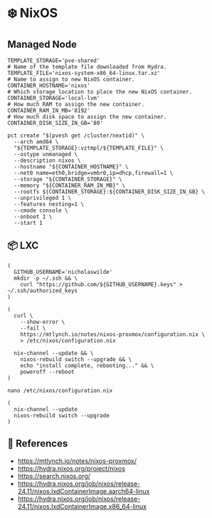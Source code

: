 # :snowflake: NixOS

## Managed Node

```shell
TEMPLATE_STORAGE='pve-shared'
# Name of the template file downloaded from Hydra.
TEMPLATE_FILE='nixos-system-x86_64-linux.tar.xz'
# Name to assign to new NixOS container.
CONTAINER_HOSTNAME='nixos'
# Which storage location to place the new NixOS container.
CONTAINER_STORAGE='local-lvm'
# How much RAM to assign the new container.
CONTAINER_RAM_IN_MB='8192'
# How much disk space to assign the new container.
CONTAINER_DISK_SIZE_IN_GB='80'
```

```shell
pct create "$(pvesh get /cluster/nextid)" \
  --arch amd64 \
  "${TEMPLATE_STORAGE}:vztmpl/${TEMPLATE_FILE}" \
  --ostype unmanaged \
  --description nixos \
  --hostname "${CONTAINER_HOSTNAME}" \
  --net0 name=eth0,bridge=vmbr0,ip=dhcp,firewall=1 \
  --storage "${CONTAINER_STORAGE}" \
  --memory "${CONTAINER_RAM_IN_MB}" \
  --rootfs ${CONTAINER_STORAGE}:${CONTAINER_DISK_SIZE_IN_GB} \
  --unprivileged 1 \
  --features nesting=1 \
  --cmode console \
  --onboot 1 \
  --start 1
```

## :package: LXC

```shell
(
  GITHUB_USERNAME='nicholaswilde'
  mkdir -p ~/.ssh && \
    curl "https://github.com/${GITHUB_USERNAME}.keys" > ~/.ssh/authorized_keys
)
```

```shell
(
  curl \
    --show-error \
    --fail \
    https://mtlynch.io/notes/nixos-proxmox/configuration.nix \
    > /etc/nixos/configuration.nix

  nix-channel --update && \
    nixos-rebuild switch --upgrade && \
    echo "install complete, rebooting..." && \
    poweroff --reboot
)
```

```
nano /etc/nixos/configuration.nix
```

```shell
(
  nix-channel --update
  nixos-rebuild switch --upgrade
)
```

## :link: References

- <https://mtlynch.io/notes/nixos-proxmox/>
- <https://hydra.nixos.org/project/nixos>
- <https://search.nixos.org/>
- <https://hydra.nixos.org/job/nixos/release-24.11/nixos.lxdContainerImage.aarch64-linux>
- <https://hydra.nixos.org/job/nixos/release-24.11/nixos.lxdContainerImage.x86_64-linux>
